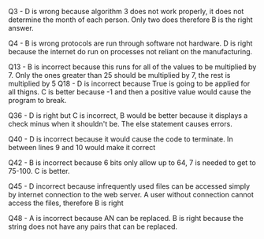 Q3 - D is wrong because algorithm 3 does not work properly, it does not determine the month of each person. Only two does therefore B is the right answer.

Q4 - B is wrong protocols are run through software not hardware. D is right because the internet do run on processes not reliant on the manufacturing. 

Q13 - B is incorrect because this runs for all of the values to be multiplied by 7. Only the ones greater than 25 should be multiplied by 7, the rest is multiplied by 5
Q18 - D is incorrect because True is going to be applied for all thigns. C is better because -1 and then a positive value would cause the program to break. 

Q36 - D is right but C is incorrect, B would be better because it displays a check minus when it shouldn't be. The else statement causes errors.

Q40 - D is incorrect because it would cause the code to terminate. In between lines 9 and 10 would make it correct

Q42 - B is incorrect because 6 bits only allow up to 64, 7 is needed to get to 75-100. C is better.

Q45 - D incorrect because infrequently used files can be accessed simply by internet connection to the web server. A user without connection cannot access the files, therefore B is right

Q48 - A is incorrect because AN can be replaced. B is right because the string does not have any pairs that can be replaced.

